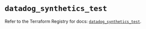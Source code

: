 # `datadog_synthetics_test`

Refer to the Terraform Registry for docs: [`datadog_synthetics_test`](https://registry.terraform.io/providers/datadog/datadog/3.52.0/docs/resources/synthetics_test).
